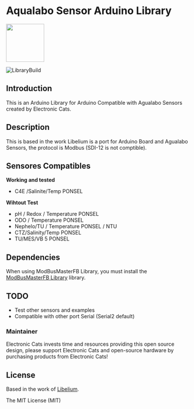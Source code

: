 # Aqualabo Sensor Arduino Library

<a href="https://github.com/sponsors/ElectronicCats">
  <img src="https://electroniccats.com/wp-content/uploads/2020/07/Badge_GHS.png" height="104" />
</a>

![LibraryBuild](https://github.com/ElectronicCats/AqualaboSensorsLibrary/workflows/LibraryBuild/badge.svg?branch=master)

## Introduction

This is an Arduino Library for Arduino Compatible with Agualabo Sensors created by Electronic Cats.

## Description

This is based in the work Libelium is a port for Arduino Board and Agualabo Sensors, the protocol is Modbus (SDI-12 is not comptible).

## Sensores Compatibles
 
**Working and tested**
 - C4E /Salinite/Temp PONSEL

**Wihtout Test**
- pH / Redox / Temperature PONSEL
- ODO / Temperature PONSEL
- Nephelo/TU / Temperature PONSEL / NTU
- CTZ/Salinity/Temp PONSEL 
- TU/MES/VB 5 PONSEL

## Dependencies

When using ModBusMasterFB Library, you must install the [ModBusMasterFB Library](https://github.com/apanasara/ModbusMasterFP) library.

## TODO
- Test other sensors and examples
- Compatible with other port Serial (Serial2 default)

### Maintainer

Electronic Cats invests time and resources providing this open source design, please support Electronic Cats and open-source hardware by purchasing products from Electronic Cats!

## License

Based in the work of [Libelium](https://www.libelium.com/api/waspmote/html/d3/d94/classaqualaboModbusSensorsClass.html).

The MIT License (MIT)
